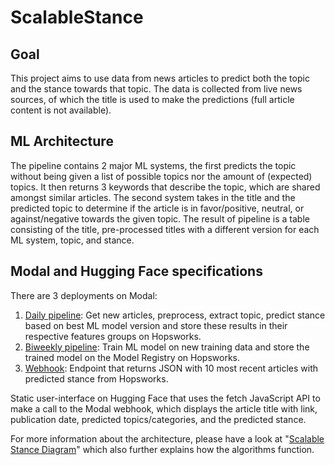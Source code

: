 # ScalableStance
## Goal
This project aims to use data from news articles to predict both the topic and the stance towards that topic. The data is collected from live news sources, 
of which the title is used to make the predictions (full article content is not available). 

## ML Architecture
The pipeline contains 2 major ML systems, the first predicts the topic without being given a list of possible topics nor the amount of (expected) topics. It then returns
3 keywords that describe the topic, which are shared amongst similar articles. The second system takes in the title and the predicted topic to determine if the article
is in favor/positive, neutral, or against/negative towards the given topic. The result of pipeline is a table consisting of the title, pre-processed titles with a different version for each ML system, topic, and stance. 

## Modal and Hugging Face specifications
There are 3 deployments on Modal:
1. [Daily pipeline](https://github.com/renesteeman/ScalableStance/blob/main/daily_pipeline.py): Get new articles, preprocess, extract topic, predict stance based on best ML model version and store these results in their respective features groups on Hopsworks.
2. [Biweekly pipeline](https://github.com/renesteeman/ScalableStance/blob/main/biweekly_pipeline.py): Train ML model on new training data and store the trained model on the Model Registry on Hopsworks.
3. [Webhook](https://github.com/renesteeman/ScalableStance/blob/main/latest_news_webhook.py): Endpoint that returns JSON with 10 most recent articles with predicted stance from Hopsworks.

Static user-interface on Hugging Face that uses the fetch JavaScript API to make a call to the Modal webhook, which displays the article title with link, publication date, predicted topics/categories, and the predicted stance.

For more information about the architecture, please have a look at "[Scalable Stance Diagram](https://github.com/renesteeman/ScalableStance/blob/main/Scalable%20Stance%20Diagram.svg)" which also further explains how the algorithms function.
